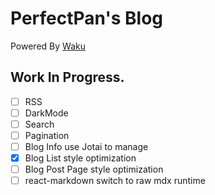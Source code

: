 # PerfectPan's Blog

Powered By [Waku](https://waku.gg/)

## Work In Progress.
- [ ] RSS
- [ ] DarkMode
- [ ] Search
- [ ] Pagination
- [ ] Blog Info use Jotai to manage
- [x] Blog List style optimization
- [ ] Blog Post Page style optimization
- [ ] react-markdown switch to raw mdx runtime
